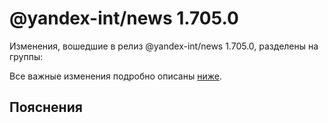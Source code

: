 # @yandex-int/news 1.705.0

<!-- ЧЕЛОВЕЧЕСКОЕ ВСТУПЛЕНИЕ -->

Изменения, вошедшие в релиз @yandex-int/news 1.705.0, разделены на группы:

Все важные изменения подробно описаны [ниже](#Пояснения).

## Пояснения

